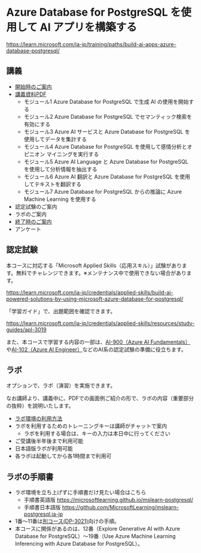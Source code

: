 # Azure Database for PostgreSQL を使用して AI アプリを構築する

https://learn.microsoft.com/ja-jp/training/paths/build-ai-apps-azure-database-postgresql/

## 講義

- [開始時のご案内](../opening.md)
- [講義資料PDF](AI-3019-pg.pdf)
  - モジュール1 Azure Database for PostgreSQL で生成 AI の使用を開始する
  - モジュール2 Azure Database for PostgreSQL でセマンティック検索を有効にする
  - モジュール3 Azure AI サービスと Azure Database for PostgreSQL を使用してデータを集計する
  - モジュール4 Azure Database for PostgreSQL を使用して感情分析とオピニオン マイニングを実行する
  - モジュール5 Azure AI Language と Azure Database for PostgreSQL を使用して分析情報を抽出する
  - モジュール6 Azure AI 翻訳と Azure Database for PostgreSQL を使用してテキストを翻訳する
  - モジュール7 Azure Database for PostgreSQL からの推論に Azure Machine Learning を使用する
- 認定試験のご案内
- ラボのご案内
- [終了時のご案内](../closing-cloudslice.md)
- アンケート

## 認定試験

本コースに対応する「Microsoft Applied Skills（応用スキル）」試験があります。無料でチャレンジできます。※メンテナンス中で使用できない場合があります。

https://learn.microsoft.com/ja-jp/credentials/applied-skills/build-ai-powered-solutions-by-using-microsoft-azure-database-for-postgresql/


「学習ガイド」で、出題範囲を確認できます。

https://learn.microsoft.com/ja-jp/credentials/applied-skills/resources/study-guides/apl-3019

また、本コースで学習する内容の一部は、[AI-900（Azure AI Fundamentals）](https://learn.microsoft.com/ja-jp/credentials/certifications/azure-ai-fundamentals/)や[AI-102（Azure AI Engineer）](https://learn.microsoft.com/ja-jp/credentials/certifications/azure-ai-engineer/)などのAI系の認定試験の準備に役立ちます。

## ラボ

オプションで、ラボ（演習）を実施できます。

なお講師より、講義中に、PDFでの画面例ご紹介の形で、ラボの内容（重要部分の抜粋）を説明いたします。

- [ラボ環境の利用方法](../ラボ環境の利用方法.pdf)
- ラボを利用するためのトレーニングキーは講師がチャットで案内
  - ラボを利用する場合は、キーの入力は本日中に行ってください
- ご受講後半年後まで利用可能
- 日本語版ラボが利用可能
- 各ラボは起動してから各1時間まで利用可

## ラボの手順書

- ラボ環境を立ち上げずに手順書だけ見たい場合はこちら
  - 手順書英語版 https://microsoftlearning.github.io/mslearn-postgresql/
  - 手順書日本語版 https://github.com/MicrosoftLearning/mslearn-postgresql.ja-jp
- 1番～11番は[別コース(DP-3021)](https://learn.microsoft.com/en-us/training/paths/microsoft-learn-azure-database-for-postgresql/)向けの手順。
- 本コースに関係があるのは、12番（Explore Generative AI with Azure Database for PostgreSQL）～19番（Use Azure Machine Learning Inferencing with Azure Database for PostgreSQL）。



